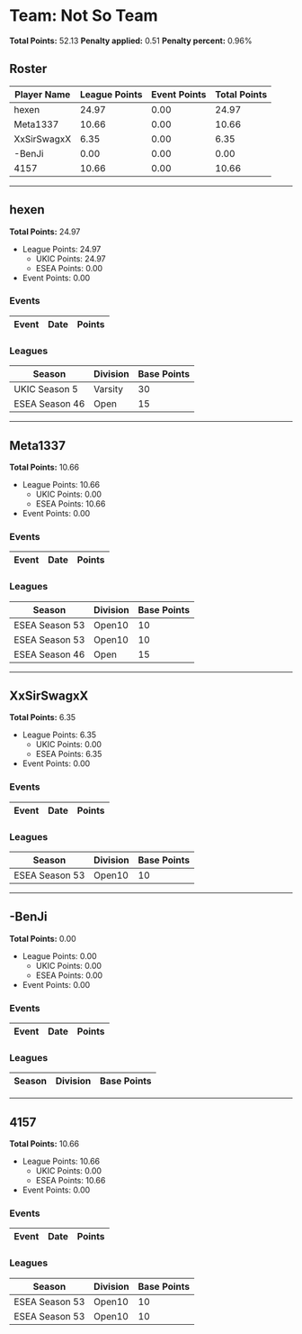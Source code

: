 # Team: Not So Team

**Total Points:** 52.13
**Penalty applied:** 0.51
**Penalty percent:** 0.96%

## Roster
| Player Name | League Points | Event Points | Total Points |
|-------------|--------------|--------------|-------------|
| hexen | 24.97 | 0.00 | 24.97 |
| Meta1337 | 10.66 | 0.00 | 10.66 |
| XxSirSwagxX | 6.35 | 0.00 | 6.35 |
| -BenJi | 0.00 | 0.00 | 0.00 |
| 4157 | 10.66 | 0.00 | 10.66 |

---

## hexen

**Total Points:** 24.97

- League Points: 24.97
  - UKIC Points: 24.97
  - ESEA Points: 0.00
- Event Points: 0.00

### Events
| Event | Date | Points |
|-------|------|--------|
### Leagues
| Season | Division | Base Points |
|--------|----------|-------------|
| UKIC Season 5 | Varsity | 30 |
| ESEA Season 46 | Open | 15 |
---

## Meta1337

**Total Points:** 10.66

- League Points: 10.66
  - UKIC Points: 0.00
  - ESEA Points: 10.66
- Event Points: 0.00

### Events
| Event | Date | Points |
|-------|------|--------|
### Leagues
| Season | Division | Base Points |
|--------|----------|-------------|
| ESEA Season 53 | Open10 | 10 |
| ESEA Season 53 | Open10 | 10 |
| ESEA Season 46 | Open | 15 |
---

## XxSirSwagxX

**Total Points:** 6.35

- League Points: 6.35
  - UKIC Points: 0.00
  - ESEA Points: 6.35
- Event Points: 0.00

### Events
| Event | Date | Points |
|-------|------|--------|
### Leagues
| Season | Division | Base Points |
|--------|----------|-------------|
| ESEA Season 53 | Open10 | 10 |
---

## -BenJi

**Total Points:** 0.00

- League Points: 0.00
  - UKIC Points: 0.00
  - ESEA Points: 0.00
- Event Points: 0.00

### Events
| Event | Date | Points |
|-------|------|--------|
### Leagues
| Season | Division | Base Points |
|--------|----------|-------------|
---

## 4157

**Total Points:** 10.66

- League Points: 10.66
  - UKIC Points: 0.00
  - ESEA Points: 10.66
- Event Points: 0.00

### Events
| Event | Date | Points |
|-------|------|--------|
### Leagues
| Season | Division | Base Points |
|--------|----------|-------------|
| ESEA Season 53 | Open10 | 10 |
| ESEA Season 53 | Open10 | 10 |